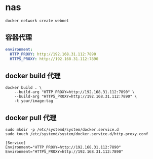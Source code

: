 # nas

```
docker network create webnet

```

## 容器代理

```yaml
environment:
  HTTP_PROXY: http://192.168.31.112:7890
  HTTPS_PROXY: http://192.168.31.112:7890
```

## docker build 代理

```shell
docker build . \
    --build-arg "HTTP_PROXY=http://192.168.31.112:7890" \
    --build-arg "HTTPS_PROXY=http://192.168.31.112:7890" \
    -t your/image:tag
```

## docker pull 代理

```shell
sudo mkdir -p /etc/systemd/system/docker.service.d
sudo touch /etc/systemd/system/docker.service.d/http-proxy.conf

[Service]
Environment="HTTP_PROXY=http://192.168.31.112:7890"
Environment="HTTPS_PROXY=http://192.168.31.112:7890"
```
